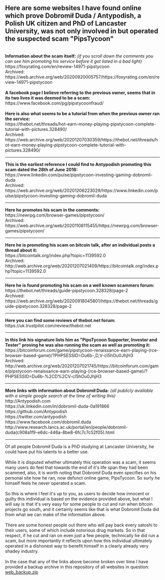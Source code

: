 <h2>Here are some websites I have found online which prove Dobromił Duda / Antypodish, a Polish UK citizen and PhD of Lancaster University, was not only involved in but operated the suspected scam "PipsTycoon"</h2><br>
<b>Information about the scam itself:</b> <i>(if you scroll down the comments you can see him promoting his service before it got listed in a bad light)</i><br>
https://foxyrating.com/en/review-14971-pipstycoon<br>
Archived: https://web.archive.org/web/20200920005757/https://foxyrating.com/en/review-14971-pipstycoon<br>
<br>
<b>A facebook page I believe referring to the previous owner, seems that in its two lives it was deemed to be a scam:</b><br>
https://www.facebook.com/pg/pipstycoonfraud/<br>
<br>
<b>Here is also what seems to be a tutorial from when the previous owner ran the service:</b><br>
https://thebot.net/threads/hot-earn-money-playing-pipstycoon-complete-tutorial-with-pictures.328490/<br>
Archived: https://web.archive.org/web/20201207030359/https://thebot.net/threads/hot-earn-money-playing-pipstycoon-complete-tutorial-with-pictures.328490/<br>
<hr>
<b>This is the earliest reference I could find to Antypodish promoting this scam dated the 28th of June 2016:</b><br>
https://www.linkedin.com/pulse/pipstycoon-investing-gaming-dobromil-duda<br>
Archived: https://web.archive.org/web/20201206223029/https://www.linkedin.com/pulse/pipstycoon-investing-gaming-dobromil-duda<br>
<hr>
<b>Here he promotes his scam in the comments:</b><br>
https://newrpg.com/browser-games/pipstycoon/<br>
Archived: https://web.archive.org/web/20201108115455/https://newrpg.com/browser-games/pipstycoon/<br>
<hr>
<b>Here he is promoting his scam on bitcoin talk, after an individual posts a thread about it:</b><br>
https://bitcointalk.org/index.php?topic=1139592.0<br>
Archived: http://web.archive.org/web/20201207021409/https://bitcointalk.org/index.php?topic=1139592.0<br>
<hr>
<b>Here he is found promoting his scam on a well known scammers forum:</b><br>
https://thebot.net/threads/guide-pipstycoon.328328/page-2<br>
Archived: https://web.archive.org/web/20200918045801/https://thebot.net/threads/guide-pipstycoon.328328/page-2<br>
<hr>
<b>Here you can find some reviews of thebot.net forum:</b><br>
https://uk.trustpilot.com/review/thebot.net<br>
<hr>
<b>In this link his signature lists him as "PipsTycoon Supporter, Investor and Tester" proving he was also running the scam as well as promoting it:</b><br>
https://bitcoinforum.com/game/pipstycoon-renaissance-earn-playing-(rce-browser-based-game)/?PHPSESSID=Du6b-,D,V-cl5hOu0JhjH3<br>
Archived: http://web.archive.org/web/20201207021745/https://bitcoinforum.com/game/pipstycoon-renaissance-earn-playing-(rce-browser-based-game)/?PHPSESSID=Du6b-%2CD%2CV-cl5hOu0JhjH3<br>
<hr>
<b>More links with information about Dobromił Duda:</b> <i>(all publicly available with a simple google search at the time of writing this)</i><br>
http://Antypodish.com<br>
https://uk.linkedin.com/in/dobromil-duda-0a191866<br>
https://github.com/Antypodish<br>
https://twitter.com/antypodish<br>
https://www.facebook.com/dobromil.duda<br>
http://www.research.lancs.ac.uk/portal/en/people/dobromil-duda(c908a1f9-e6dc-446a-8be8-6fc7c7c52f05).html<br>
<hr>
Of all people Dobromił Duda is a PhD studying at Lancaster University, he could have put his talents to a better use.<br>
<br>
While it is disputed whether ultimately this operation was a scam, it seems many users do feel that towards the end of it's life span they had been scammed, also, it is worth noting that Dobromił Duda even specifies on his personal site how he ran, now defunct online game, PipsTycoon. So surly he himself feels he never operated a scam.<br>
<br>
So this is where I feel it's up to you, as users to decide how innocent or guilty this individual is based on the evidence provided above, but what I will say is that it's very easy for some people to cut and run when bitcoin projects go south, and it certainly seems like that is what Dobromił Duda did from what we can make of the information above.<br>
<br>
There are some honest people out there who will pay back every satoshi to their users, some of which include notorious drug markets. So in that respect, if he cut and ran on even just a few people, technically he did run a scam, but more importantly it reflects upon how this individual ultimately operated in a dishonest way to benefit himself in a clearly already very shadey industry.<br>
<br>
In the case that any of the links above become broken over time I have provided a backup archive in this repository of all websites in question: <a href="https://github.com/AntyScammer/Antypodish/archive/main.zip">web_backup.zip</a>

